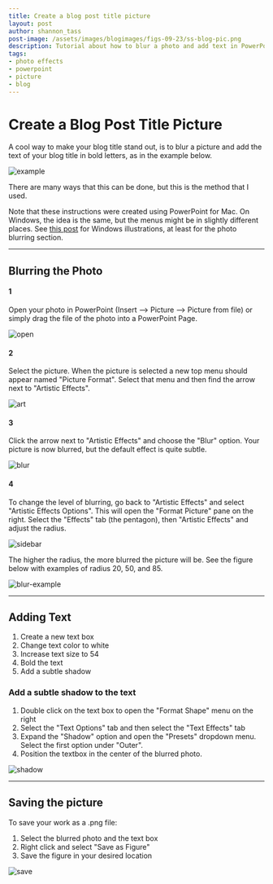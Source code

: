 ```yaml
---
title: Create a blog post title picture
layout: post
author: shannon_tass
post-image: /assets/images/blogimages/figs-09-23/ss-blog-pic.png
description: Tutorial about how to blur a photo and add text in PowerPoint in order to create a picture with the blog title post.
tags:
- photo effects
- powerpoint
- picture
- blog
---
```

# Create a Blog Post Title Picture

A cool way to make your blog title stand out, is to blur a picture and add the text of your blog title in bold letters, as in the example below.

![example](/assets/images/blogimages/figs-09-23/ss-blog2.png)

There are many ways that this can be done, but this is the method that I used.  

Note that
these instructions were created using PowerPoint for Mac.  On Windows, the idea is the same, but the menus might be in slightly different places.  See [this post](https://www.howtogeek.com/437476/how-to-blur-an-image-in-powerpoint/) for Windows illustrations, at least for the photo blurring section.

----
## Blurring the Photo


#### 1
Open your photo in PowerPoint (Insert --> Picture --> Picture from file) or simply drag the file of the photo into a PowerPoint Page.

![open](/assets/images/blogimages/figs-09-23/open-pic.png)

#### 2
Select the picture.  When the picture is selected a new top menu should appear named "Picture Format".  Select that menu and then find the arrow next to "Artistic Effects".

![art](/assets/images/blogimages/figs-09-23/menu.png)

#### 3
Click the arrow next to "Artistic Effects" and choose the "Blur" option.  Your picture is now blurred, but the default effect is quite subtle.

![blur](/assets/images/blogimages/figs-09-23/blur.png)

#### 4
To change the level of blurring, go back to "Artistic Effects" and select "Artistic Effects Options".  This will open the "Format Picture" pane on the right.  Select the "Effects" tab (the pentagon), then "Artistic Effects" and adjust the radius.  

![sidebar](/assets/images/blogimages/figs-09-23/sidebar-complete.png)

The higher the radius, the more blurred the picture will be.  See the figure below with examples of radius 20, 50, and 85.

![blur-example](/assets/images/blogimages/figs-09-23/blur-compare.png)

----
## Adding Text

1. Create a new text box
2. Change text color to white
3. Increase text size to 54
4. Bold the text
5. Add a subtle shadow

### Add a subtle shadow to the text
1. Double click on the text box to open the "Format Shape" menu on the right
2. Select the "Text Options" tab and then select the "Text Effects" tab
3. Expand the "Shadow" option and open the "Presets" dropdown menu.  Select the first option under "Outer".
4. Position the textbox in the center of the blurred photo.

![shadow](/assets/images/blogimages/figs-09-23/shadow.png)

----
## Saving the picture

To save your work as a .png file:
1. Select the blurred photo and the text box  
2. Right click and select "Save as Figure"
3. Save the figure in your desired location

![save](/assets/images/blogimages/figs-09-23/saving.png)
